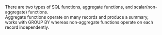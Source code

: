 
There are two types of SQL functions, aggregate functions, and scalar(non-aggregate) functions. 
<br>
Aggregate functions operate on many records and produce a summary, works with GROUP BY whereas non-aggregate functions operate on each record independently.

